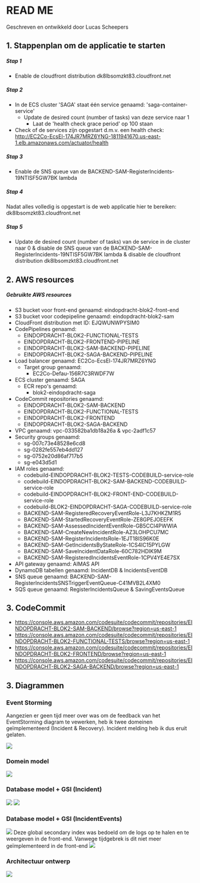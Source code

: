 # READ ME
Geschreven en ontwikkeld door Lucas Scheepers

## 1. Stappenplan om de applicatie te starten
##### Stap 1
- Enable de cloudfront distribution dk8lbsomzkt83.cloudfront.net
	
##### Stap 2
- In de ECS cluster 'SAGA' staat één service genaamd: 'saga-container-service'
	- Update de desired count (number of tasks) van deze service naar 1 
		- Laat de 'health check grace period' op 100 staan
- Check of de services zijn opgestart d.m.v. een health check: http://EC2Co-EcsEl-174JR7MRZ6YNG-1811941670.us-east-1.elb.amazonaws.com/actuator/health

##### Stap 3
- Enable de SNS queue van de BACKEND-SAM-RegisterIncidents-19NTISF5GW7BK lambda

##### Stap 4
Nadat alles volledig is opgestart is de web applicatie hier te bereiken: dk8lbsomzkt83.cloudfront.net

##### Stap 5
- Update de desired count (number of tasks) van de service in de cluster naar 0 & disable de SNS queue van de BACKEND-SAM-RegisterIncidents-19NTISF5GW7BK lambda & disable de cloudfront distribution dk8lbsomzkt83.cloudfront.net


## 2. AWS resources
##### Gebruikte AWS resources
- S3 bucket voor front-end genaamd: eindopdracht-blok2-front-end
- S3 bucket voor codepipeline genaamd: eindopdracht-blok2-sam
- CloudFront distribution met ID: EJQWUNWPYSIM0
- CodePipelines genaamd:
	- EINDOPDRACHT-BLOK2-FUNCTIONAL-TESTS
	- EINDOPDRACHT-BLOK2-FRONTEND-PIPELINE
	- EINDOPDRACHT-BLOK2-SAM-BACKEND-PIPELINE
	- EINDOPDRACHT-BLOK2-SAGA-BACKEND-PIPELINE
- Load balancer genaamd: EC2Co-EcsEl-174JR7MRZ6YNG
	- Target group genaamd:
		- EC2Co-Defau-156R7C3RWDF7W
- ECS cluster genaamd: SAGA 
	- ECR repo's genaamd:
		- blok2-eindopdracht-saga
- CodeCommit repositories genaamd:
	- EINDOPDRACHT-BLOK2-SAM-BACKEND
	- EINDOPDRACHT-BLOK2-FUNCTIONAL-TESTS
	- EINDOPDRACHT-BLOK2-FRONTEND
	- EINDOPDRACHT-BLOK2-SAGA-BACKEND
- VPC genaamd: vpc-033582ba1db18a26a & vpc-2adf1c57 
- Security groups genaamd:
	-  sg-007c73e48528e6cd8
	-  sg-0282fe557eb4dd127
	-  sg-0752e20d86af717b5
	-  sg-e043d5d1
- IAM roles genaamd:
	- codebuild-EINDOPDRACHT-BLOK2-TESTS-CODEBUILD-service-role
	- codebuild-EINDOPDRACHT-BLOK2-SAM-BACKEND-CODEBUILD-service-role
	- codebuild-EINDOPDRACHT-BLOK2-FRONT-END-CODEBUILD-service-role
	- codebuild-BLOK2-EINDOPDRACHT-SAGA-CODEBUILD-service-role
	- BACKEND-SAM-RegisteredRecoveryEventRole-L3J7KHKZM1R5
	- BACKEND-SAM-StartedRecoveryEventRole-ZE8GPEJOEEFK
	- BACKEND-SAM-AssessedIncidentEventRole-GB5CCI4PWWIA
	- BACKEND-SAM-CreateNewIncidentRole-AZ3LOHPCU7MC
	- BACKEND-SAM-RegisterIncidentsRole-1EJT18IS96K0E
	- BACKEND-SAM-GetIncidentsByStateRole-1CS4IC15PYLGW
	- BACKEND-SAM-SaveIncidentDataRole-60C782HDIK9M
	- BACKEND-SAM-RegisteredIncidentsEventRole-1CPV4YE4E7SX 
- API gateway genaamd: AIMAS API
- DynamoDB tabellen genaamd: IncidentDB & IncidentsEventDB
- SNS queue genaamd: BACKEND-SAM-RegisterIncidentsSNSTriggerEventQueue-C41MVB2L4XM0
- SQS queue genaamd: RegisterIncidentsQueue & SavingEventsQueue

	
## 3. CodeCommit
- https://console.aws.amazon.com/codesuite/codecommit/repositories/EINDOPDRACHT-BLOK2-SAM-BACKEND/browse?region=us-east-1
- https://console.aws.amazon.com/codesuite/codecommit/repositories/EINDOPDRACHT-BLOK2-FUNCTIONAL-TESTS/browse?region=us-east-1
- https://console.aws.amazon.com/codesuite/codecommit/repositories/EINDOPDRACHT-BLOK2-FRONTEND/browse?region=us-east-1
- https://console.aws.amazon.com/codesuite/codecommit/repositories/EINDOPDRACHT-BLOK2-SAGA-BACKEND/browse?region=us-east-1
    

## 3. Diagrammen

### Event Storming
Aangezien er geen tijd meer over was om de feedback van het EventStorming diagram te vewerken, heb ik twee domeinen geïmplementeerd (Incident & Recovery). Incident melding heb ik dus eruit gelaten.

![](img/EventStorming.jpg)

### Domein model

![](img/DomeinModel.png)

### Database model + GSI (Incident)

![](img/IncidentDB.png)
![](img/IncidentDB-index.png)

### Database model + GSI (IncidentEvents)

![](img/IncidentEventsDB.png)
Deze global secondary index was bedoeld om de logs op te halen en te weergeven in de front-end. Vanwege tijdgebrek is dit niet meer geïmplementeerd in de front-end
![](img/IncidentEventsDB-index.png)

### Architectuur ontwerp

![](img/ArchitectuurOntwerp.png)